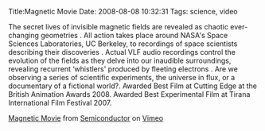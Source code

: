 Title:Magnetic Movie
Date: 2008-08-08 10:32:31
Tags: science, video

The secret lives of invisible magnetic fields are revealed as chaotic ever-
changing geometries . All action takes place around NASA's Space Sciences
Laboratories, UC Berkeley, to recordings of space scientists describing their
discoveries . Actual VLF audio recordings control the evolution of the fields
as they delve into our inaudible surroundings, revealing recurrent ‘whistlers'
produced by fleeting electrons . Are we observing a series of scientific
experiments, the universe in flux, or a documentary of a fictional world?.
Awarded Best Film at Cutting Edge at the British Animation Awards 2008.
Awarded Best Experimental Film at Tirana International Film Festival 2007.

[Magnetic Movie](http://www.vimeo.com/1166968?pg=embed&sec=1166968) from
[Semiconductor](http://www.vimeo.com/semiconductor?pg=embed&sec=1166968) on
[Vimeo](http://vimeo.com?pg=embed&sec=1166968)

